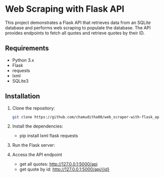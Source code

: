 # Web Scraping with Flask API

This project demonstrates a Flask API that retrieves data from an SQLite database and performs web scraping to populate the database. The API provides endpoints to fetch all quotes and retrieve quotes by their ID.

## Requirements

- Python 3.x
- Flask
- requests
- lxml
- SQLite3

## Installation

1. Clone the repository:
   ```bash
   git clone https://github.com/chamuditha00/web_scraper-with-flask_api.git

2. Install the dependencies:
   
   * pip install lxml flask requests

3. Run the Flask server:

4. Access the API endpoint
    * get all quotes: http://127.0.0.1:5000/api
    * get quote by id: http://127.0.0.1:5000/api/{id}

   
